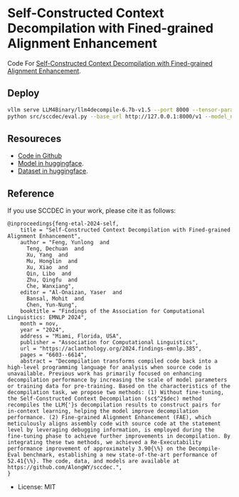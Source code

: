 # Self-Constructed Context Decompilation with Fined-grained Alignment Enhancement

Code For [Self-Constructed Context Decompilation with Fined-grained Alignment Enhancement](https://aclanthology.org/2024.findings-emnlp.385).

## Deploy

```bash
vllm serve LLM4Binary/llm4decompile-6.7b-v1.5 --port 8000 --tensor-parallel-size 1 --enable-lora --lora-modules model=ylfeng/sccdec-lora
python src/sccdec/eval.py --base_url http://127.0.0.1:8000/v1 --model_name model --one_shot
```

## Resoureces

+ [Code in Github](https://github.com/AlongWY/sccdec)
+ [Model in huggingface](https://huggingface.co/ylfeng/sccdec-lora).
+ [Dataset in huggingface](https://huggingface.co/datasets/ylfeng/sccdec-dataset).

## Reference

If you use SCCDEC in your work, please cite it as follows:

```
@inproceedings{feng-etal-2024-self,
    title = "Self-Constructed Context Decompilation with Fined-grained Alignment Enhancement",
    author = "Feng, Yunlong  and
      Teng, Dechuan  and
      Xu, Yang  and
      Mu, Honglin  and
      Xu, Xiao  and
      Qin, Libo  and
      Zhu, Qingfu  and
      Che, Wanxiang",
    editor = "Al-Onaizan, Yaser  and
      Bansal, Mohit  and
      Chen, Yun-Nung",
    booktitle = "Findings of the Association for Computational Linguistics: EMNLP 2024",
    month = nov,
    year = "2024",
    address = "Miami, Florida, USA",
    publisher = "Association for Computational Linguistics",
    url = "https://aclanthology.org/2024.findings-emnlp.385",
    pages = "6603--6614",
    abstract = "Decompilation transforms compiled code back into a high-level programming language for analysis when source code is unavailable. Previous work has primarily focused on enhancing decompilation performance by increasing the scale of model parameters or training data for pre-training. Based on the characteristics of the decompilation task, we propose two methods: (1) Without fine-tuning, the Self-Constructed Context Decompilation (sc$^2$dec) method recompiles the LLM{'}s decompilation results to construct pairs for in-context learning, helping the model improve decompilation performance. (2) Fine-grained Alignment Enhancement (FAE), which meticulously aligns assembly code with source code at the statement level by leveraging debugging information, is employed during the fine-tuning phase to achieve further improvements in decompilation. By integrating these two methods, we achieved a Re-Executability performance improvement of approximately 3.90{\%} on the Decompile-Eval benchmark, establishing a new state-of-the-art performance of 52.41{\%}. The code, data, and models are available at https://github.com/AlongWY/sccdec.",
}
```
* License: MIT
